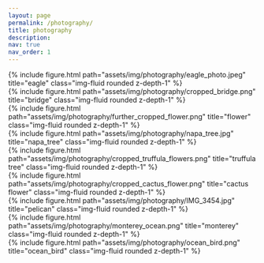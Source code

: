 ```yaml
---
layout: page
permalink: /photography/
title: photography
description: 
nav: true
nav_order: 1
---
```




<div class="row">
    <div class="col-sm mt-3 mt-md-0">
        {% include figure.html path="assets/img/photography/eagle_photo.jpeg" title="eagle" class="img-fluid rounded z-depth-1" %}
    </div>
</div>


<div class="row justify-content-sm-center">
    <div class="col-sm-8 mt-3 mt-md-0">
        {% include figure.html path="assets/img/photography/cropped_bridge.png" title="bridge" class="img-fluid rounded z-depth-1" %}
    </div>
    <div class="col-sm-4 mt-3 mt-md-0">
        {% include figure.html path="assets/img/photography/further_cropped_flower.png" title="flower" class="img-fluid rounded z-depth-1" %}
    </div>
</div>


<div class="row">
    <div class="col-sm mt-3 mt-md-0">
        {% include figure.html path="assets/img/photography/napa_tree.jpg" title="napa_tree" class="img-fluid rounded z-depth-1" %}
    </div>
</div>

<div class="row justify-content-sm-center">
    <div class="col-sm-4 mt-3 mt-md-0">
        {% include figure.html path="assets/img/photography/cropped_truffula_flowers.png" title="truffula tree" class="img-fluid rounded z-depth-1" %}
    </div>
    <div class="col-sm-8 mt-3 mt-md-0">
        {% include figure.html path="assets/img/photography/cropped_cactus_flower.png" title="cactus flower" class="img-fluid rounded z-depth-1" %}
    </div>
    
</div>

<div class="row">
    <div class="col-sm mt-3 mt-md-0">
        {% include figure.html path="assets/img/photography/IMG_3454.jpg" title="pelican" class="img-fluid rounded z-depth-1" %}
    </div>
</div>


<div class="row justify-content-sm-center">
    <div class="col-sm-8 mt-3 mt-md-0">
        {% include figure.html path="assets/img/photography/monterey_ocean.png" title="monterey" class="img-fluid rounded z-depth-1" %}
    </div>
    <div class="col-sm-4 mt-3 mt-md-0">
        {% include figure.html path="assets/img/photography/ocean_bird.png" title="ocean_bird" class="img-fluid rounded z-depth-1" %}
    </div>
</div>